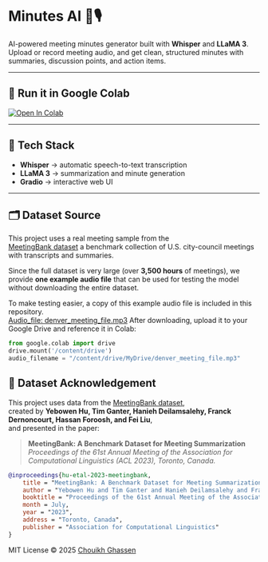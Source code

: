 # Minutes AI 🧠🎙️

AI-powered meeting minutes generator built with **Whisper** and **LLaMA 3**.  
Upload or record meeting audio, and get clean, structured minutes with summaries, discussion points, and action items.

---

## 🚀 Run it in Google Colab
[![Open In Colab](https://colab.research.google.com/assets/colab-badge.svg)](https://colab.research.google.com/github/Chouikh-Ghassen/minutes-ai/blob/main/minutes_ai.ipynb)

---

## 🧩 Tech Stack
- **Whisper** → automatic speech-to-text transcription  
- **LLaMA 3** → summarization and minute generation  
- **Gradio** → interactive web UI  

---

## 🗂️ Dataset Source

This project uses a real meeting sample from the  
[MeetingBank dataset](https://huggingface.co/datasets/huuuyeah/MeetingBank_Audio) a benchmark collection of U.S. city-council meetings with transcripts and summaries.

Since the full dataset is very large (over **3,500 hours** of meetings), we provide **one example audio file** that can be used for testing the model without downloading the entire dataset.

To make testing easier, a copy of this example audio file is included in this repository.  
[Audio_file: denver_meeting_file.mp3](https://drive.google.com/file/d/1-R5EBNuebkcH_3gbTJXLpoqN30ZcGt95/view?usp=sharing)
After downloading, upload it to your Google Drive and reference it in Colab:

```python
from google.colab import drive
drive.mount('/content/drive')
audio_filename = "/content/drive/MyDrive/denver_meeting_file.mp3"
```

## 🧾 Dataset Acknowledgement

This project uses data from the [MeetingBank dataset](https://huggingface.co/datasets/huuuyeah/meetingbank),  
created by **Yebowen Hu, Tim Ganter, Hanieh Deilamsalehy, Franck Dernoncourt, Hassan Foroosh, and Fei Liu**,  
and presented in the paper:

> **MeetingBank: A Benchmark Dataset for Meeting Summarization**  
> *Proceedings of the 61st Annual Meeting of the Association for Computational Linguistics (ACL 2023), Toronto, Canada.*


```bibtex
@inproceedings{hu-etal-2023-meetingbank,
    title = "MeetingBank: A Benchmark Dataset for Meeting Summarization",
    author = "Yebowen Hu and Tim Ganter and Hanieh Deilamsalehy and Franck Dernoncourt and Hassan Foroosh and Fei Liu",
    booktitle = "Proceedings of the 61st Annual Meeting of the Association for Computational Linguistics (ACL)",
    month = July,
    year = "2023",
    address = "Toronto, Canada",
    publisher = "Association for Computational Linguistics"
}
```





MIT License © 2025 [Chouikh Ghassen](https://github.com/Chouikh-Ghassen)
